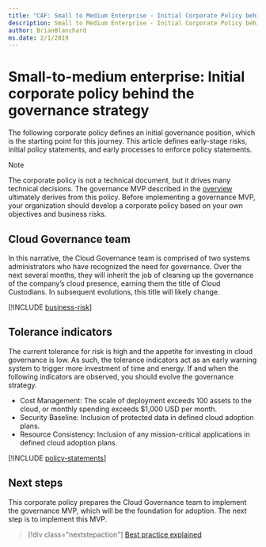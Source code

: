 ```yaml
---
title: "CAF: Small to Medium Enterprise - Initial Corporate Policy behind the governance strategy"
description: Small to Medium Enterprise - Initial Corporate Policy behind the governance strategy
author: BrianBlanchard
ms.date: 2/1/2019
---
```


# Small-to-medium enterprise: Initial corporate policy behind the governance strategy

The following corporate policy defines an initial governance position, which is the starting point for this journey. This article defines early-stage risks, initial policy statements, and early processes to enforce policy statements.

> [!NOTE]
>The corporate policy is not a technical document, but it drives many technical decisions. The governance MVP described in the [overview](./overview.md) ultimately derives from this policy. Before implementing a governance MVP, your organization should develop a corporate policy based on your own objectives and business risks.

## Cloud Governance team

In this narrative, the Cloud Governance team is comprised of two systems administrators who have recognized the need for governance. Over the next several months, they will inherit the job of cleaning up the governance of the company’s cloud presence, earning them the title of Cloud Custodians. In subsequent evolutions, this title will likely change.

[!INCLUDE [business-risk](../../../../../includes/cloud-adoption/governance/business-risks.md)]

## Tolerance indicators

The current tolerance for risk is high and the appetite for investing in cloud governance is low. As such, the tolerance indicators act as an early warning system to trigger more investment of time and energy. If and when the following indicators are observed, you should evolve the governance strategy.

- Cost Management: The scale of deployment exceeds 100 assets to the cloud, or monthly spending exceeds $1,000 USD per month.
- Security Baseline: Inclusion of protected data in defined cloud adoption plans.
- Resource Consistency: Inclusion of any mission-critical applications in defined cloud adoption plans.

[!INCLUDE [policy-statements](../../../../../includes/cloud-adoption/governance/policy-statements.md)]

## Next steps

This corporate policy prepares the Cloud Governance team to implement the governance MVP, which will be the foundation for adoption. The next step is to implement this MVP.

> [!div class="nextstepaction"]
> [Best practice explained](./best-practice-explained.md)